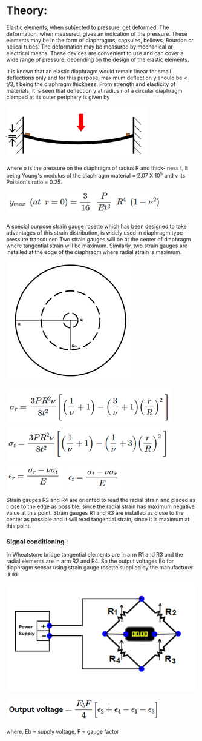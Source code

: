 # Theory:

Elastic elements, when subjected to pressure, get deformed. The deformation, when measured, gives an indication of the pressure. These elements may be in the form of diaphragms, capsules, bellows, Bourdon or helical tubes. The deformation may be measured by mechanical or electrical means. These devices are convenient to use and can cover a wide range of pressure, depending on the design of the elastic elements.

It is known that an elastic diaphragm would remain linear for small deflections only and for this purpose, maximum deflection y should be < t/3, t being the diaphragm thickness.
From strength and elasticity of materials, it is seen that deflection y at radius r of a circular diaphragm clamped at its outer periphery is given by

![1](images/img_1.PNG)

where p is the pressure on the diaphragm of radius R and thick- ness t, E being Young's modulus of the diaphragm material = 2.07 X 10<sup>5</sup> and v its Poisson's ratio = 0.25.

![2](images/F_1.PNG)

A special purpose strain gauge rosette which has been designed to take advantages of this strain distribution, is widely used in diaphragm type pressure transducer. Two strain gauges will be at the center of diaphragm where tangential strain will be maximum. Similarly, two strain gauges are installed at the edge of the diaphragm where radial strain is maximum.

![3](images/img_2.PNG)

![4](images/F_4.PNG)
![5](images/F_5.PNG)
![6](images/F_2.PNG)
![7](images/F_3.PNG)

Strain gauges R2 and R4 are oriented to read the radial strain and placed as close to the edge as possible, since the radial strain has maximum negative value at this point.
Strain gauges R1 and R3 are installed as close to the center as possible and it will read tangential strain, since it is maximum at this point.

### Signal conditioning : 

In Wheatstone bridge tangential elements are in arm R1 and R3 and the radial elements are in arm R2 and R4. So the output voltages Eo for diaphragm sensor using strain gauge rosette supplied by the manufacturer is as 

![8](images/wheatStoneOP.png)

![9](images/F_6.PNG)

where, Eb = supply voltage, F = gauge factor